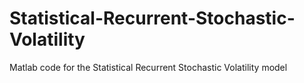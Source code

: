 # Statistical-Recurrent-Stochastic-Volatility
Matlab code for the Statistical Recurrent Stochastic Volatility model
